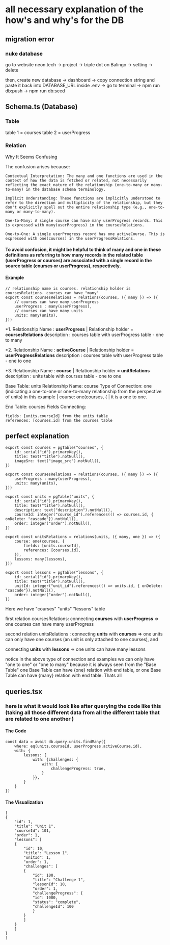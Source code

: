 # all necessary explanation of the how's and why's for the DB

## migration error

### nuke database
go to 
website neon.tech -> project -> triple dot on Balingo -> setting -> delete

then, create new database -> dashboard -> copy connection string and paste it back into DATABASE_URL inside .env -> go to terminal -> npm run db:push -> npm run db:seed


## Schema.ts (Database)

### Table
table 1 = courses
table 2 = userProgress

### Relation

Why It Seems Confusing

The confusion arises because:

    Contextual Interpretation: The many and one functions are used in the context of how the data is fetched or related, not necessarily reflecting the exact nature of the relationship (one-to-many or many-to-many) in the database schema terminology.

    Implicit Understanding: These functions are implicitly understood to refer to the direction and multiplicity of the relationship, but they don't explicitly spell out the entire relationship type (e.g., one-to-many or many-to-many).

    One-to-Many: A single course can have many userProgress records. This is expressed with many(userProgress) in the coursesRelations.

    One-to-One: A single userProgress record has one activeCourse. This is expressed with one(courses) in the userProgressRelations.


#### To avoid confusion, it might be helpful to think of many and one in these definitions as referring to how many records in the related table (userProgress or courses) are associated with a single record in the source table (courses or userProgress), respectively.

#### Example
    // relationship name is courses. relationship holder is coursesRelations. courses can have "many"
    export const coursesRelations = relations(courses, ({ many }) => ({
        // courses can have many userProgress
        userProgress : many(userProgress), 
        // courses can have many units
        units: many(units),
    }))


*1. Relationship Name : **userProgress** | Relationship holder = **coursesRelations**
description :
courses table with userProgress table - one to many


*2. Relationship Name : **activeCourse** | Relationship holder = **userProgressRelations**
description :
courses table with userProgress table - one to one

*3. Relationship Name : **course** | Relationship holder = **unitRelations**
description :
units table with courses table - one to one

Base Table: units
Relationship Name: course
Type of Connection: one (indicating a one-to-one or one-to-many relationship from the perspective of units)
in this example | course: one(courses, { | it is a one to one.

End Table: courses
Fields Connecting:

    fields: [units.courseId] from the units table
    references: [courses.id] from the courses table


## perfect explanation


    export const courses = pgTable("courses", {
        id: serial("id").primaryKey(),
        title: text("title").notNull(),
        imageSrc: text("image_src").notNull(),
    })

    export const coursesRelations = relations(courses, ({ many }) => ({
        userProgress : many(userProgress), 
        units: many(units),
    }))

    export const units = pgTable("units", {
        id: serial("id").primaryKey(),
        title: text("title").notNull(),
        description: text("description").notNull(),
        courseId: integer("course_id").references(() => courses.id, { onDelete: "cascade"}).notNull(),
        order: integer("order").notNull(),
    })

    export const unitsRelations = relations(units, ({ many, one }) => ({
        course: one(courses, {
            fields: [units.courseId],
            references: [courses.id],
        }),
        lessons: many(lessons),
    }))

    export const lessons = pgTable("lessons", {
        id: serial("id").primaryKey(),
        title: text("title").notNull(),
        unitId: integer("unit_id").references(() => units.id, { onDelete: "cascade"}).notNull(),
        order: integer("order").notNull(),
    })

Here we have "courses" "units" "lessons" table

first relation coursesRelations:
connecting **courses** with **userProgress** => one courses can have many userProgress

second relation unitsRelations :
connecting **units** with **courses** => one units can only have one courses (an unit is only attached to one courses), and

connecting **units** with **lessons** => one units can have many lessons

notice in the above type of connection and examples we can only have "one to one" or "one to many" because it is always seen from the "Base Table"
one Base Table can have {one} relation with end table, or
one Base Table can have {many} relation with end table. Thats all



## queries.tsx
### here is what it would look like after querying the code like this (taking all those different data from all the different table that are related to one another )

#### The Code
    const data = await db.query.units.findMany({
        where: eq(units.courseId, userProgress.activeCourse.id),
        with: {
            lessons: {
                with: {challenges: {
                    with: {
                        challengeProgress: true,
                    }
                }},
            }
        }
    })

#### The Visualization
    [
    {
        "id": 1,
        "title": "Unit 1",
        "courseId": 101,
        "order": 1,
        "lessons": [
        {
            "id": 10,
            "title": "Lesson 1",
            "unitId": 1,
            "order": 1,
            "challenges": [
            {
                "id": 100,
                "title": "Challenge 1",
                "lessonId": 10,
                "order": 1,
                "challengeProgress": {
                "id": 1000,
                "status": "complete",
                "challengeId": 100
                }
            }
            ]
        }
        ]
    }
    ]